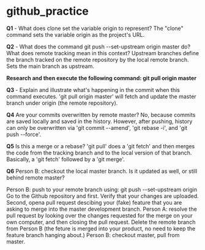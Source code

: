 # github_practice

**Q1** - What does clone set the variable origin to represent?
The "clone" command sets the variable origin as the project's URL.

**Q2** - What does the command git push --set-upstream origin master do? What does remote tracking mean in this context?
Upstream branches define the branch tracked on the remote repository by the local remote branch. Sets the main branch as upstream.

**Research and then execute the following command: git pull origin master**

**Q3** - Explain and illustrate what's happening in the commit when this command executes.
'git pull origin master' will fetch and update the master branch under origin (the remote repository).

**Q4** Are your commits overwritten by remote master?
No, because commits are saved locally and saved in the history. However, after pushing, history can only be overwritten via 'git commit --amend', 'git rebase -i', and 'git push --force'.

**Q5** Is this a merge or a rebase?
'git pull' does a 'git fetch' and then merges the code from the tracking branch and to the local version of that branch. Basically, a 'git fetch' followed by a 'git merge'.

**Q6** Person B: checkout the local master branch. Is it updated as well, or still behind remote master?

Person B: push to your remote branch using: git push --set-upstream origin <BRANCHNAME>
    Go to the Github repository and first. Verify that your changes are uploaded. Second, opena  pull       request descibing your (fake) feature that you are asking to merge into the master development           branch.
Person A: resolve the pull request by looking over the changes requested for the merge on your own computer, and then closing the pull request.
    Delete the remote branch from Person B (the feture is merged into your product, no need to keep the     feature branch hanging about.)
Person B: checkout master, pull from master.
